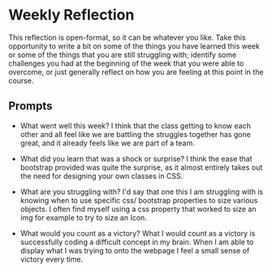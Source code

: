 # Weekly Reflection
This reflection is open-format, so it can be whatever you like. Take this opportunity to write a bit on some of the things you have learned this week or some of the things that you are still struggling with; identify some challenges you had at the beginning of the week that you were able to overcome, or just generally reflect on how you are feeling at this point in the course.

## Prompts
- What went well this week?
I think that the class getting to know each other and all feel like we are battling the struggles together has gone great, and it already feels like we are part of a team. 

- What did you learn that was a shock or surprise?
I think the ease that bootstrap provided was quite the surprise, as it almost entirely takes out the need for designing your own classes in CSS.

- What are you struggling with?
I'd say that one this I am struggling with is knowing when to use specific css/ bootstrap properties to size various objects. I often find myself using a css property that worked to size an img for example to try to size an Icon.

- What would you count as a victory?
What I would count as a victory is successfully coding a difficult concept in my brain. When I am able to display what I was trying to onto the webpage I feel a small sense of victory every time.